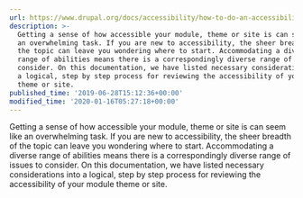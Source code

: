 ```yaml
---
url: https://www.drupal.org/docs/accessibility/how-to-do-an-accessibility-review
description: >-
  Getting a sense of how accessible your module, theme or site is can seem like
  an overwhelming task. If you are new to accessibility, the sheer breadth of
  the topic can leave you wondering where to start. Accommodating a diverse
  range of abilities means there is a correspondingly diverse range of issues to
  consider. On this documentation, we have listed necessary considerations into
  a logical, step by step process for reviewing the accessibility of your module
  theme or site.
published_time: '2019-06-28T15:12:36+00:00'
modified_time: '2020-01-16T05:27:18+00:00'
---
```

Getting a sense of how accessible your module, theme or site is can seem like an overwhelming task. If you are new to accessibility, the sheer breadth of the topic can leave you wondering where to start. Accommodating a diverse range of abilities means there is a correspondingly diverse range of issues to consider. On this documentation, we have listed necessary considerations into a logical, step by step process for reviewing the accessibility of your module theme or site.